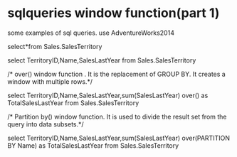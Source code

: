 # sqlqueries window function(part 1)
some examples of sql queries.
use AdventureWorks2014

select*from Sales.SalesTerritory

select TerritoryID,Name,SalesLastYear from Sales.SalesTerritory

/* over() window function .
It is the replacement of GROUP BY. It creates a window with multiple rows.*/

select TerritoryID,Name,SalesLastYear,sum(SalesLastYear) over() as TotalSalesLastYear from Sales.SalesTerritory

/* Partition by() window function.
It is used to divide the result set from the query into data subsets.*/

select TerritoryID,Name,SalesLastYear,sum(SalesLastYear) over(PARTITION BY Name) as TotalSalesLastYear 
from Sales.SalesTerritory
